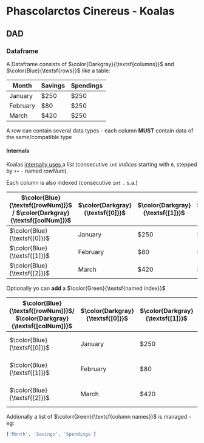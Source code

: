 #  Phascolarctos Cinereus - Koalas

## DAD 

### Dataframe 

A Dataframe consists of $\color{Darkgray}{\textsf{columns}}$ and $\color{Blue}{\textsf{rows}}$ like a table:

| Month    | Savings | Spendings |
| -------- | ------- |-----------
| January  | $250    | $250      |
| February | $80     | $250      |
| March    | $420    | $250      |


A row can contain several data types - each column **MUST** contain data of the same/compatible type

#### Internals

Koalas <u>internally uses </u> a <var>list</var> (consecutive ```int``` <var>indices</var> starting with ```0```, stepped by ```++``` - named <var>rowNum</var>).



Each column is also indexed (consecutive ```int``` .. s.a.)


|$\color{Blue}{\textsf{[rowNum]}}$ / $\color{Darkgray}{\textsf{[colNum]}}$|$\color{Darkgray}{\textsf{[0]}}$|$\color{Darkgray}{\textsf{[1]}}$|$\color{Darkgray}{\textsf{[2]}}$|
|---------------------------------| -------- | ------- |-------|
|$\color{Blue}{\textsf{[0]}}$     | January  | $250    | $250  |
|$\color{Blue}{\textsf{[1]}}$     | February | $80     | $250  |
|$\color{Blue}{\textsf{[2]}}$     | March    | $420    | $250  |

Optionally yo can <b>add</b> a $\color{Green}{\textsf{named index}}$




|$\color{Blue}{\textsf{[rowNum]}}$/ $\color{Darkgray}{\textsf{[colNum]}}$|$\color{Darkgray}{\textsf{[0]}}$|$\color{Darkgray}{\textsf{[1]}}$|$\color{Darkgray}{\textsf{[2]}}$ | $\color{Green}{\textsf{[index]}}$  |
|---------------------------------| -------- | ------- |-------|------------|
|$\color{Blue}{\textsf{[0]}}$| January  | $250    | $250  |      $\color{Green}{\textsf{first month}}$   |
|$\color{Blue}{\textsf{[1]}}$| February | $80     | $250  |      $\color{Green}{\textsf{second month}}$   |
|$\color{Blue}{\textsf{[2]}}$| March    | $420    | $250  |      $\color{Green}{\textsf{third month}}$   |



Addionally a list of $\color{Green}{\textsf{column names}}$ is managed - eg: 

```php
['Month', 'Savings', 'Spendings']

```
